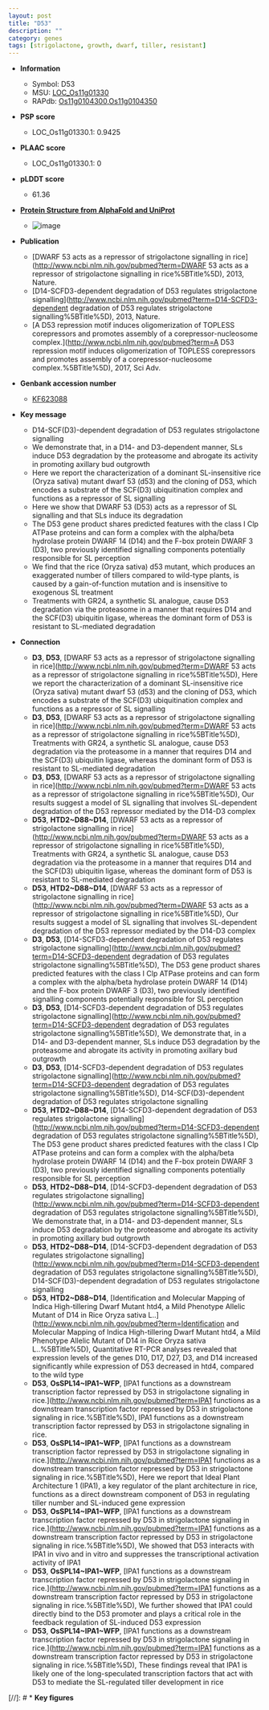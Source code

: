 ```yaml
---
layout: post
title: "D53"
description: ""
category: genes
tags: [strigolactone, growth, dwarf, tiller, resistant]
---
```


* **Information**  
    + Symbol: D53  
    + MSU: [LOC_Os11g01330](http://rice.plantbiology.msu.edu/cgi-bin/ORF_infopage.cgi?orf=LOC_Os11g01330)  
    + RAPdb: [Os11g0104300](http://rapdb.dna.affrc.go.jp/viewer/gbrowse_details/irgsp1?name=Os11g0104300),[Os11g0104350](http://rapdb.dna.affrc.go.jp/viewer/gbrowse_details/irgsp1?name=Os11g0104350)  

* **PSP score**  
    + LOC_Os11g01330.1: 0.9425 

* **PLAAC score**  
    + LOC_Os11g01330.1: 0 

* **pLDDT score**
    + 61.36

* **[Protein Structure from AlphaFold and UniProt](https://www.uniprot.org/uniprotkb/Q2RBP2/entry#structure)**
    + ![image](https://ricepsp.github.io/images/Q2/AF-Q2RBP2-F1.png)

* **Publication**  
    + [DWARF 53 acts as a repressor of strigolactone signalling in rice](http://www.ncbi.nlm.nih.gov/pubmed?term=DWARF 53 acts as a repressor of strigolactone signalling in rice%5BTitle%5D), 2013, Nature.
    + [D14-SCFD3-dependent degradation of D53 regulates strigolactone signalling](http://www.ncbi.nlm.nih.gov/pubmed?term=D14-SCFD3-dependent degradation of D53 regulates strigolactone signalling%5BTitle%5D), 2013, Nature.
    + [A D53 repression motif induces oligomerization of TOPLESS corepressors and promotes assembly of a corepressor-nucleosome complex.](http://www.ncbi.nlm.nih.gov/pubmed?term=A D53 repression motif induces oligomerization of TOPLESS corepressors and promotes assembly of a corepressor-nucleosome complex.%5BTitle%5D), 2017, Sci Adv.

* **Genbank accession number**  
    + [KF623088](http://www.ncbi.nlm.nih.gov/nuccore/KF623088)

* **Key message**  
    + D14-SCF(D3)-dependent degradation of D53 regulates strigolactone signalling
    + We demonstrate that, in a D14- and D3-dependent manner, SLs induce D53 degradation by the proteasome and abrogate its activity in promoting axillary bud outgrowth
    + Here we report the characterization of a dominant SL-insensitive rice (Oryza sativa) mutant dwarf 53 (d53) and the cloning of D53, which encodes a substrate of the SCF(D3) ubiquitination complex and functions as a repressor of SL signalling
    + Here we show that DWARF 53 (D53) acts as a repressor of SL signalling and that SLs induce its degradation
    + The D53 gene product shares predicted features with the class I Clp ATPase proteins and can form a complex with the alpha/beta hydrolase protein DWARF 14 (D14) and the F-box protein DWARF 3 (D3), two previously identified signalling components potentially responsible for SL perception
    + We find that the rice (Oryza sativa) d53 mutant, which produces an exaggerated number of tillers compared to wild-type plants, is caused by a gain-of-function mutation and is insensitive to exogenous SL treatment
    + Treatments with GR24, a synthetic SL analogue, cause D53 degradation via the proteasome in a manner that requires D14 and the SCF(D3) ubiquitin ligase, whereas the dominant form of D53 is resistant to SL-mediated degradation

* **Connection**  
    + __D3__, __D53__, [DWARF 53 acts as a repressor of strigolactone signalling in rice](http://www.ncbi.nlm.nih.gov/pubmed?term=DWARF 53 acts as a repressor of strigolactone signalling in rice%5BTitle%5D), Here we report the characterization of a dominant SL-insensitive rice (Oryza sativa) mutant dwarf 53 (d53) and the cloning of D53, which encodes a substrate of the SCF(D3) ubiquitination complex and functions as a repressor of SL signalling
    + __D3__, __D53__, [DWARF 53 acts as a repressor of strigolactone signalling in rice](http://www.ncbi.nlm.nih.gov/pubmed?term=DWARF 53 acts as a repressor of strigolactone signalling in rice%5BTitle%5D), Treatments with GR24, a synthetic SL analogue, cause D53 degradation via the proteasome in a manner that requires D14 and the SCF(D3) ubiquitin ligase, whereas the dominant form of D53 is resistant to SL-mediated degradation
    + __D3__, __D53__, [DWARF 53 acts as a repressor of strigolactone signalling in rice](http://www.ncbi.nlm.nih.gov/pubmed?term=DWARF 53 acts as a repressor of strigolactone signalling in rice%5BTitle%5D), Our results suggest a model of SL signalling that involves SL-dependent degradation of the D53 repressor mediated by the D14-D3 complex
    + __D53__, __HTD2~D88~D14__, [DWARF 53 acts as a repressor of strigolactone signalling in rice](http://www.ncbi.nlm.nih.gov/pubmed?term=DWARF 53 acts as a repressor of strigolactone signalling in rice%5BTitle%5D), Treatments with GR24, a synthetic SL analogue, cause D53 degradation via the proteasome in a manner that requires D14 and the SCF(D3) ubiquitin ligase, whereas the dominant form of D53 is resistant to SL-mediated degradation
    + __D53__, __HTD2~D88~D14__, [DWARF 53 acts as a repressor of strigolactone signalling in rice](http://www.ncbi.nlm.nih.gov/pubmed?term=DWARF 53 acts as a repressor of strigolactone signalling in rice%5BTitle%5D), Our results suggest a model of SL signalling that involves SL-dependent degradation of the D53 repressor mediated by the D14-D3 complex
    + __D3__, __D53__, [D14-SCFD3-dependent degradation of D53 regulates strigolactone signalling](http://www.ncbi.nlm.nih.gov/pubmed?term=D14-SCFD3-dependent degradation of D53 regulates strigolactone signalling%5BTitle%5D), The D53 gene product shares predicted features with the class I Clp ATPase proteins and can form a complex with the alpha/beta hydrolase protein DWARF 14 (D14) and the F-box protein DWARF 3 (D3), two previously identified signalling components potentially responsible for SL perception
    + __D3__, __D53__, [D14-SCFD3-dependent degradation of D53 regulates strigolactone signalling](http://www.ncbi.nlm.nih.gov/pubmed?term=D14-SCFD3-dependent degradation of D53 regulates strigolactone signalling%5BTitle%5D), We demonstrate that, in a D14- and D3-dependent manner, SLs induce D53 degradation by the proteasome and abrogate its activity in promoting axillary bud outgrowth
    + __D3__, __D53__, [D14-SCFD3-dependent degradation of D53 regulates strigolactone signalling](http://www.ncbi.nlm.nih.gov/pubmed?term=D14-SCFD3-dependent degradation of D53 regulates strigolactone signalling%5BTitle%5D), D14-SCF(D3)-dependent degradation of D53 regulates strigolactone signalling
    + __D53__, __HTD2~D88~D14__, [D14-SCFD3-dependent degradation of D53 regulates strigolactone signalling](http://www.ncbi.nlm.nih.gov/pubmed?term=D14-SCFD3-dependent degradation of D53 regulates strigolactone signalling%5BTitle%5D), The D53 gene product shares predicted features with the class I Clp ATPase proteins and can form a complex with the alpha/beta hydrolase protein DWARF 14 (D14) and the F-box protein DWARF 3 (D3), two previously identified signalling components potentially responsible for SL perception
    + __D53__, __HTD2~D88~D14__, [D14-SCFD3-dependent degradation of D53 regulates strigolactone signalling](http://www.ncbi.nlm.nih.gov/pubmed?term=D14-SCFD3-dependent degradation of D53 regulates strigolactone signalling%5BTitle%5D), We demonstrate that, in a D14- and D3-dependent manner, SLs induce D53 degradation by the proteasome and abrogate its activity in promoting axillary bud outgrowth
    + __D53__, __HTD2~D88~D14__, [D14-SCFD3-dependent degradation of D53 regulates strigolactone signalling](http://www.ncbi.nlm.nih.gov/pubmed?term=D14-SCFD3-dependent degradation of D53 regulates strigolactone signalling%5BTitle%5D), D14-SCF(D3)-dependent degradation of D53 regulates strigolactone signalling
    + __D53__, __HTD2~D88~D14__, [Identification and Molecular Mapping of Indica High-tillering Dwarf Mutant htd4, a Mild Phenotype Allelic Mutant of D14 in Rice Oryza sativa L..](http://www.ncbi.nlm.nih.gov/pubmed?term=Identification and Molecular Mapping of Indica High-tillering Dwarf Mutant htd4, a Mild Phenotype Allelic Mutant of D14 in Rice Oryza sativa L..%5BTitle%5D),  Quantitative RT-PCR analyses revealed that expression levels of the genes D10, D17, D27, D3, and D14 increased significantly while expression of D53 decreased in htd4, compared to the wild type
    + __D53__, __OsSPL14~IPA1~WFP__, [IPA1 functions as a downstream transcription factor repressed by D53 in strigolactone signaling in rice.](http://www.ncbi.nlm.nih.gov/pubmed?term=IPA1 functions as a downstream transcription factor repressed by D53 in strigolactone signaling in rice.%5BTitle%5D), IPA1 functions as a downstream transcription factor repressed by D53 in strigolactone signaling in rice.
    + __D53__, __OsSPL14~IPA1~WFP__, [IPA1 functions as a downstream transcription factor repressed by D53 in strigolactone signaling in rice.](http://www.ncbi.nlm.nih.gov/pubmed?term=IPA1 functions as a downstream transcription factor repressed by D53 in strigolactone signaling in rice.%5BTitle%5D),  Here we report that Ideal Plant Architecture 1 (IPA1), a key regulator of the plant architecture in rice, functions as a direct downstream component of D53 in regulating tiller number and SL-induced gene expression
    + __D53__, __OsSPL14~IPA1~WFP__, [IPA1 functions as a downstream transcription factor repressed by D53 in strigolactone signaling in rice.](http://www.ncbi.nlm.nih.gov/pubmed?term=IPA1 functions as a downstream transcription factor repressed by D53 in strigolactone signaling in rice.%5BTitle%5D),  We showed that D53 interacts with IPA1 in vivo and in vitro and suppresses the transcriptional activation activity of IPA1
    + __D53__, __OsSPL14~IPA1~WFP__, [IPA1 functions as a downstream transcription factor repressed by D53 in strigolactone signaling in rice.](http://www.ncbi.nlm.nih.gov/pubmed?term=IPA1 functions as a downstream transcription factor repressed by D53 in strigolactone signaling in rice.%5BTitle%5D),  We further showed that IPA1 could directly bind to the D53 promoter and plays a critical role in the feedback regulation of SL-induced D53 expression
    + __D53__, __OsSPL14~IPA1~WFP__, [IPA1 functions as a downstream transcription factor repressed by D53 in strigolactone signaling in rice.](http://www.ncbi.nlm.nih.gov/pubmed?term=IPA1 functions as a downstream transcription factor repressed by D53 in strigolactone signaling in rice.%5BTitle%5D),  These findings reveal that IPA1 is likely one of the long-speculated transcription factors that act with D53 to mediate the SL-regulated tiller development in rice

[//]: # * **Key figures**  


